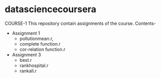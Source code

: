 # datasciencecoursera
COURSE-1
This repository contain assignments of the course. 
Contents-
- Assignment 1 
   - pollutionmean.r,
   - complete function.r
   - cor-relation function.r
- Assignment 3
   - best.r
   - rankhospital.r
   - rankall.r
